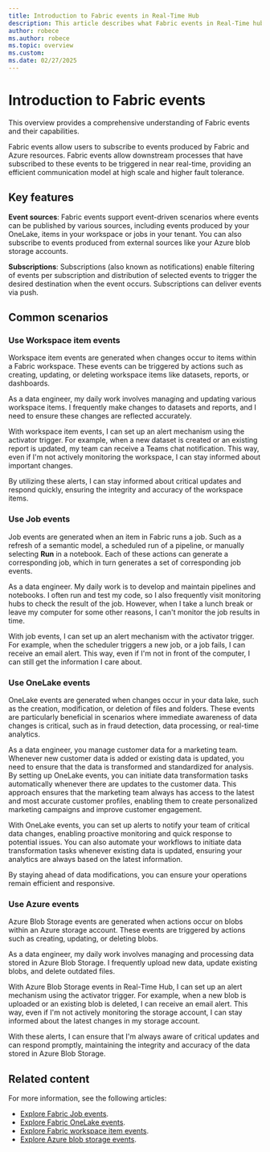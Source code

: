 ```yaml
---
title: Introduction to Fabric events in Real-Time Hub
description: This article describes what Fabric events in Real-Time hub are and how it can be used in near-realtime scenarios.
author: robece
ms.author: robece
ms.topic: overview
ms.custom:
ms.date: 02/27/2025
---
```


# Introduction to Fabric events
This overview provides a comprehensive understanding of Fabric events and their capabilities.

Fabric events allow users to subscribe to events produced by Fabric and Azure resources. Fabric events allow downstream processes that have subscribed to these events to be triggered in near real-time, providing an efficient communication model at high scale and higher fault tolerance.

## Key features
**Event sources**: Fabric events support event-driven scenarios where events can be published by various sources, including events produced by your OneLake, items in your workspace or jobs in your tenant. You can also subscribe to events produced from external sources like your Azure blob storage accounts.

**Subscriptions**: Subscriptions (also known as notifications) enable filtering of events per subscription and distribution of selected events to trigger the desired destination when the event occurs. Subscriptions can deliver events via push.
 
## Common scenarios

### Use Workspace item events

Workspace item events are generated when changes occur to items within a Fabric workspace. These events can be triggered by actions such as creating, updating, or deleting workspace items like datasets, reports, or dashboards.

As a data engineer, my daily work involves managing and updating various workspace items. I frequently make changes to datasets and reports, and I need to ensure these changes are reflected accurately.

With workspace item events, I can set up an alert mechanism using the activator trigger. For example, when a new dataset is created or an existing report is updated, my team can receive a Teams chat notification. This way, even if I'm not actively monitoring the workspace, I can stay informed about important changes.

By utilizing these alerts, I can stay informed about critical updates and respond quickly, ensuring the integrity and accuracy of the workspace items.

### Use Job events

Job events are generated when an item in Fabric runs a job. Such as a refresh of a semantic model, a scheduled run of a pipeline, or manually selecting **Run** in a notebook. Each of these actions can generate a corresponding job, which in turn generates a set of corresponding job events. 

As a data engineer. My daily work is to develop and maintain pipelines and notebooks. I often run and test my code, so I also frequently visit monitoring hubs to check the result of the job. However, when I take a lunch break or leave my computer for some other reasons, I can't monitor the job results in time.

With job events, I can set up an alert mechanism with the activator trigger. For example, when the scheduler triggers a new job, or a job fails, I can receive an email alert. This way, even if I'm not in front of the computer, I can still get the information I care about. 

### Use OneLake events

OneLake events are generated when changes occur in your data lake, such as the creation, modification, or deletion of files and folders. These events are particularly beneficial in scenarios where immediate awareness of data changes is critical, such as in fraud detection, data processing, or real-time analytics.
 
As a data engineer, you manage customer data for a marketing team. Whenever new customer data is added or existing data is updated, you need to ensure that the data is transformed and standardized for analysis. By setting up OneLake events, you can initiate data transformation tasks automatically whenever there are updates to the customer data. This approach ensures that the marketing team always has access to the latest and most accurate customer profiles, enabling them to create personalized marketing campaigns and improve customer engagement.
 
With OneLake events, you can set up alerts to notify your team of critical data changes, enabling proactive monitoring and quick response to potential issues. You can also automate your workflows to initiate data transformation tasks whenever existing data is updated, ensuring your analytics are always based on the latest information.
 
By staying ahead of data modifications, you can ensure your operations remain efficient and responsive.

### Use Azure events

Azure Blob Storage events are generated when actions occur on blobs within an Azure 
storage account. These events are triggered by actions such as creating, updating, or deleting blobs.

As a data engineer, my daily work involves managing and processing data stored in Azure Blob Storage. I frequently upload new data, update existing blobs, and delete outdated files. 

With Azure Blob Storage events in Real-Time Hub, I can set up an alert mechanism using the activator trigger. For example, when a new blob is uploaded or an existing blob is deleted, I can receive an email alert. This way, even if I'm not actively monitoring the storage account, I can stay informed about the latest changes in my storage account.

With these alerts, I can ensure that I'm always aware of critical updates and can respond promptly, maintaining the integrity and accuracy of the data stored in Azure Blob Storage.

## Related content

For more information, see the following articles:
- [Explore Fabric Job events](explore-fabric-job-events.md).</br>
- [Explore Fabric OneLake events](explore-fabric-onelake-events.md).</br>
- [Explore Fabric workspace item events](explore-fabric-workspace-item-events.md).</br>
- [Explore Azure blob storage events](explore-azure-blob-storage-events.md).